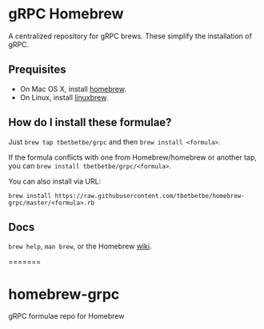 # gRPC Homebrew

A centralized repository for gRPC brews.
These simplify the installation of gRPC.

Prequisites
-----------

- On Mac OS X, install [homebrew][].
- On Linux, install [linuxbrew][].

How do I install these formulae?
--------------------------------
Just `brew tap tbetbetbe/grpc` and then `brew install <formula>`.

If the formula conflicts with one from Homebrew/homebrew or another tap, you can `brew install tbetbetbe/grpc/<formula>`.

You can also install via URL:

```
brew install https://raw.githubusercontent.com/tbetbetbe/homebrew-grpc/master/<formula>.rb
```

Docs
----
`brew help`, `man brew`, or the Homebrew [wiki][].

[wiki]:http://wiki.github.com/Homebrew/homebrew
[homebrew]:http://brew.sh
[linuxbrew]:https://github.com/Homebrew/linuxbrew
=======
# homebrew-grpc
gRPC formulae repo for Homebrew
